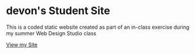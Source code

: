 # devon's Student Site

This is a coded static website created as part of an in-class exercise during my summer Web Design Studio class

[View my Site](https://iolanidevon.github.io/)
